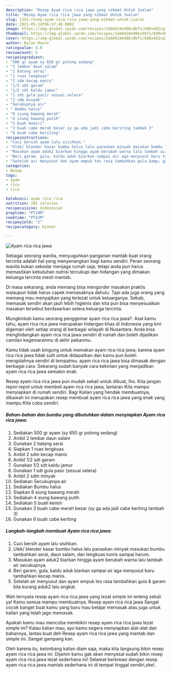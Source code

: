 ```yaml
---
description: "Resep Ayam rica rica jawa yang nikmat Untuk Jualan"
title: "Resep Ayam rica rica jawa yang nikmat Untuk Jualan"
slug: 1352-resep-ayam-rica-rica-jawa-yang-nikmat-untuk-jualan
date: 2021-05-24T06:57:48.880Z
image: https://img-global.cpcdn.com/recipes/2ab0424e98bc8bf1/680x482cq70/ayam-rica-rica-jawa-foto-resep-utama.jpg
thumbnail: https://img-global.cpcdn.com/recipes/2ab0424e98bc8bf1/680x482cq70/ayam-rica-rica-jawa-foto-resep-utama.jpg
cover: https://img-global.cpcdn.com/recipes/2ab0424e98bc8bf1/680x482cq70/ayam-rica-rica-jawa-foto-resep-utama.jpg
author: Dylan Moore
ratingvalue: 4.8
reviewcount: 5
recipeingredient:
- "500 gr ayam sy 650 gr potong sedang"
- "2 lembar daun salam"
- "2 batang serai"
- "1 ruas lengkuas"
- "2 sdm kecap manis"
- "1/2 sdt garam"
- "1/2 sdt kaldu jamur"
- "1 sdt gula pasir sesuai selera"
- "2 sdm minyak"
- "Secukupnya air"
- " Bumbu halus"
- "6 siung bawang merah"
- "4 siung bawang putih"
- "5 buah kemiri"
- "3 buah cabe merah besar sy ga ada jadi cabe keriting tambah 3"
- "6 buah cabe keriting"
recipeinstructions:
- "Cuci bersih ayam lalu sisihkan."
- "Ulek/ blender kasar bumbu halus lalu panaskan minyak masukan bumbu tambahkan serai, daun salam, dan lengkuas tumis sampai harum."
- "Masukan ayam aduk2 biarkan hingga ayam berubah warna lalu tambah air secukupnya."
- "Beri garam, gula, kaldu aduk biarkan sampai air aga menyusut baru tambahkan kecap manis."
- "Setelah air menyusut dan ayam empuk tes rasa tambahkan gula &amp; garam bila kurang aduk2 lalu angkat."
categories:
- Resep
tags:
- ayam
- rica
- rica

katakunci: ayam rica rica 
nutrition: 205 calories
recipecuisine: Indonesian
preptime: "PT19M"
cooktime: "PT42M"
recipeyield: "2"
recipecategory: Dinner

---
```



![Ayam rica rica jawa](https://img-global.cpcdn.com/recipes/2ab0424e98bc8bf1/680x482cq70/ayam-rica-rica-jawa-foto-resep-utama.jpg)

Sebagai seorang wanita, menyuguhkan panganan mantab buat orang tercinta adalah hal yang menyenangkan bagi kamu sendiri. Peran seorang  wanita bukan sekedar menjaga rumah saja, tetapi anda pun harus memastikan kebutuhan nutrisi tercukupi dan hidangan yang dimakan keluarga tercinta mesti mantab.

Di masa  sekarang, anda memang bisa mengorder masakan praktis walaupun tidak harus capek memasaknya dahulu. Tapi ada juga orang yang memang mau menyajikan yang terlezat untuk keluarganya. Sebab, memasak sendiri akan jauh lebih higienis dan kita pun bisa menyesuaikan masakan tersebut berdasarkan selera keluarga tercinta. 



Mungkinkah kamu seorang penggemar ayam rica rica jawa?. Asal kamu tahu, ayam rica rica jawa merupakan hidangan khas di Indonesia yang kini digemari oleh setiap orang di berbagai wilayah di Nusantara. Anda bisa menghidangkan ayam rica rica jawa sendiri di rumah dan boleh dijadikan camilan kegemaranmu di akhir pekanmu.

Kamu tidak usah bingung untuk memakan ayam rica rica jawa, karena ayam rica rica jawa tidak sulit untuk didapatkan dan kamu pun boleh mengolahnya sendiri di tempatmu. ayam rica rica jawa bisa dimasak dengan berbagai cara. Sekarang sudah banyak cara kekinian yang menjadikan ayam rica rica jawa semakin enak.

Resep ayam rica rica jawa pun mudah sekali untuk dibuat, lho. Kita jangan repot-repot untuk membeli ayam rica rica jawa, lantaran Kita mampu menyiapkan di rumah sendiri. Bagi Kalian yang hendak membuatnya, dibawah ini merupakan resep membuat ayam rica rica jawa yang enak yang mampu Kita coba sendiri.

<!--inarticleads1-->

##### Bahan-bahan dan bumbu yang dibutuhkan dalam menyiapkan Ayam rica rica jawa:

1. Sediakan 500 gr ayam (sy 650 gr potong sedang)
1. Ambil 2 lembar daun salam
1. Gunakan 2 batang serai
1. Siapkan 1 ruas lengkuas
1. Ambil 2 sdm kecap manis
1. Ambil 1/2 sdt garam
1. Gunakan 1/2 sdt kaldu jamur
1. Gunakan 1 sdt gula pasir (sesuai selera)
1. Ambil 2 sdm minyak
1. Sediakan Secukupnya air
1. Sediakan  Bumbu halus
1. Siapkan 6 siung bawang merah
1. Sediakan 4 siung bawang putih
1. Sediakan 5 buah kemiri
1. Gunakan 3 buah cabe merah besar (sy ga ada jadi cabe keriting tambah 3)
1. Gunakan 6 buah cabe keriting




<!--inarticleads2-->

##### Langkah-langkah membuat Ayam rica rica jawa:

1. Cuci bersih ayam lalu sisihkan.
1. Ulek/ blender kasar bumbu halus lalu panaskan minyak masukan bumbu tambahkan serai, daun salam, dan lengkuas tumis sampai harum.
1. Masukan ayam aduk2 biarkan hingga ayam berubah warna lalu tambah air secukupnya.
1. Beri garam, gula, kaldu aduk biarkan sampai air aga menyusut baru tambahkan kecap manis.
1. Setelah air menyusut dan ayam empuk tes rasa tambahkan gula &amp; garam bila kurang aduk2 lalu angkat.




Wah ternyata resep ayam rica rica jawa yang lezat simple ini enteng sekali ya! Kamu semua mampu membuatnya. Resep ayam rica rica jawa Sangat cocok banget buat kamu yang baru mau belajar memasak atau juga untuk kalian yang telah jago memasak.

Apakah kamu mau mencoba membikin resep ayam rica rica jawa lezat simple ini? Kalau kalian mau, ayo kamu segera menyiapkan alat-alat dan bahannya, lantas buat deh Resep ayam rica rica jawa yang mantab dan simple ini. Sangat gampang kan. 

Oleh karena itu, ketimbang kalian diam saja, maka kita langsung bikin resep ayam rica rica jawa ini. Dijamin kamu gak akan menyesal sudah bikin resep ayam rica rica jawa lezat sederhana ini! Selamat berkreasi dengan resep ayam rica rica jawa mantab sederhana ini di tempat tinggal sendiri,oke!.

